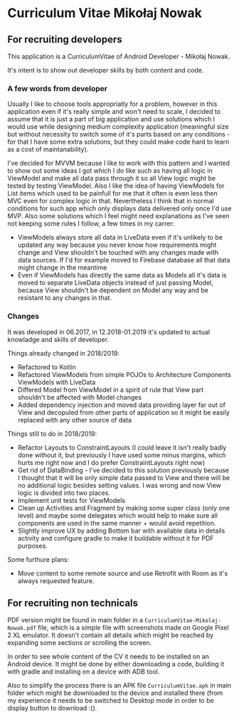 # Curriculum Vitae Mikołaj Nowak

## For recruiting developers
This application is a CurriculumVitae of Android Developer - Mikołaj Nowak.

It's intent is to show out developer skills by both content and code.

### A few words from developer
Usually I like to choose tools appropriatly for a problem, however in this application even if it's really simple and won't need to scale, I decided to assume that it is just a part of big application and use solutions which I would use while designing medium complexity application (meaningful size but without necessity to switch some of it's parts based on any conditions - for that I have some extra solutions, but they could make code hard to learn as a cost of maintanability).

I've decided for MVVM because I like to work with this pattern and I wanted to show out some ideas I got which I do like such as having all logic in ViewModel and make all data pass through it so all View logic might be tested by testing ViewModel. Also I like the idea of having ViewModels for List items which used to be painfull for me that it often is even less then MVC even for complex logic in that. Nevertheless I think that in normal conditions for such app which only displays data delivered only once I'd use MVP. 
Also some solutions which I feel might need explanations as I've seen not keeping some rules I follow, a few times in my carrer:
- ViewModels always store all data in LiveData even if it's unlikely to be updated any way because you never know how requirements might change and View shouldn't be touched with any changes made with data sources. If I'd for example moved to Firebase database all that data might change in the meantime
- Even if ViewModels has directly the same data as Models all it's data is moved to separate LiveData objects instead of just passing Model, because View shouldn't be dependent on Model any way and be resistant to any changes in that. 

### Changes
It was developed in 06.2017, in 12.2018-01.2019 it's updated to actual knowladge and skills of developer.

Things already changed in 2018/2019:
- Refactored to Kotlin
- Refactored ViewModels from simple POJOs to Architecture Components ViewModels with LiveData
- Differed Model from ViewModel in a spirit of rule that View part shouldn't be affected with Model changes
- Added dependency injection and moved data providing layer far out of View and decopuled from other parts of application so it might be easily replaced with any other source of data 

Things still to do in 2018/2019:
- Refactor Layouts to ConstraintLayouts (I could leave it isn't really badly done without it, but previously I have used some minus margins, which hurts me right now and I do prefer ConstraintLayouts right now)
- Get rid of DataBinding - I've decided to this solution previously because I thought that it will be only simple data passed to View and there will be no additional logic besides setting values. I was wrong and now View logic is divided into two places.
- Implement unit tests for ViewModels
- Clean up Activities and Fragment by making some super class (only one level) and maybe some delegates which would help to make sure all components are used in the same manner + would avoid repetition.
- Slightly improve UX by adding Bottom bar with available data in details activity and configure gradle to make it buildable without it for PDF purposes.

Some furthure plans:
- Move content to some remote source and use Retrofit with Room as it's always requested feature.

## For recruiting non technicals

PDF version might be found in main folder in a `CurriculumVitae-Mikolaj-Nowak.pdf` file, which is a simple file with screenshots made on Google Pixel 2 XL emulator. It doesn't contain all details which might be reached by expanding some sections or scrolling the screen.

In order to see whole content of the CV it needs to be installed on an Android device. It might be done by either downloading a code, building it with gradle and installing on a device with ADB tool.

Also to simplify the process there is an APK file `CurriculumVitae.apk` in main folder which might be downloaded to the device and installed there (from my experience it needs to be switched to Desktop mode in order to be display button to download :().

